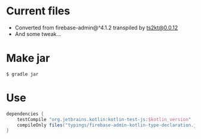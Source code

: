 # Current files

  - Converted from firebase-admin@^4.1.2 transpiled by ts2kt@0.0.12
  - And some tweak...

# Make jar

```
$ gradle jar
```

# Use


```gradle
dependencies {
    testCompile "org.jetbrains.kotlin:kotlin-test-js:$kotlin_version"
    compileOnly files("typings/firebase-admin-kotlin-type-declaration.jar")
}
```
